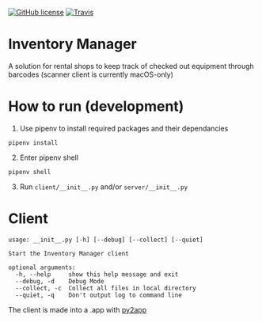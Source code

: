 [![GitHub license](https://img.shields.io/github/license/b2550/Inventory-Manager.svg?style=for-the-badge)](https://github.com/b2550/Inventory-Manager/blob/master/LICENSE)
[![Travis](https://img.shields.io/travis/b2550/Inventory-Manager.svg?style=for-the-badge)](https://travis-ci.org/b2550/Inventory-Manager)


# Inventory Manager
A solution for rental shops to keep track of checked out equipment through barcodes (scanner client is currently macOS-only)

# How to run (development)

1. Use pipenv to install required packages and their dependancies

`pipenv install`

2. Enter pipenv shell

`pipenv shell`

3. Run `client/__init__.py` and/or `server/__init__.py`

# Client
```
usage: __init__.py [-h] [--debug] [--collect] [--quiet]

Start the Inventory Manager client

optional arguments:
  -h, --help     show this help message and exit
  --debug, -d    Debug Mode
  --collect, -c  Collect all files in local directory
  --quiet, -q    Don't output log to command line
```

The client is made into a .app with [py2app](http://py2app.readthedocs.io/en/latest/)
